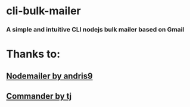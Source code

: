 # cli-bulk-mailer
### A simple and intuitive CLI nodejs bulk mailer based on Gmail

# Thanks to:

## [Nodemailer by andris9](https://github.com/andris9/Nodemailer)
## [Commander by tj](https://github.com/tj/commander.js)
